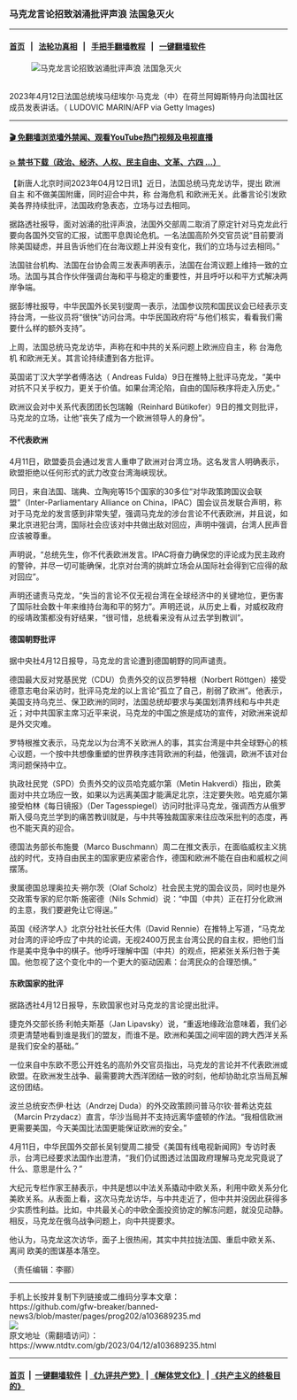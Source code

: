 ### 马克龙言论招致汹涌批评声浪 法国急灭火
------------------------

#### [首页](https://github.com/gfw-breaker/banned-news3/blob/master/README.md) &nbsp;&nbsp;|&nbsp;&nbsp; [法轮功真相](https://github.com/begood0513/basic/blob/master/README.md)  &nbsp;&nbsp;|&nbsp;&nbsp; [手把手翻墙教程](https://github.com/gfw-breaker/guides/wiki)  &nbsp;&nbsp;|&nbsp;&nbsp; [一键翻墙软件](https://github.com/gfw-breaker/nogfw/blob/master/README.md)  



<div><div class="featured_image">
 <figure>
  <img alt="马克龙言论招致汹涌批评声浪 法国急灭火" src="https://i.ntdtv.com/assets/uploads/2023/04/id103689244-GettyImages-1251747760-800x450.jpg"/>
 </figure><br/>
 <span class="caption">
  2023年4月12日法国总统埃马纽埃尔·马克龙（中）在荷兰阿姆斯特丹向法国社区成员发表讲话。（ LUDOVIC MARIN/AFP via Getty Images)
 </span>
</div>
</div><hr/>

#### [ 🎬  免翻墙浏览墙外禁闻、观看YouTube热门视频及电视直播](https://github.com/gfw-breaker/HelloWorld)

#### [ 💥  禁书下载（政治、经济、人权、民主自由、文革、六四 ...）](https://github.com/gfw-breaker/books/blob/master/README.md)

<div><div class="post_content" itemprop="articleBody">
 <p>
  【新唐人北京时间2023年04月12日讯】近日，法国总统马克龙访华，提出
  <ok href="https://www.ntdtv.com/gb/欧洲自主.htm">
   欧洲自主
  </ok>
  和不做美国附庸，同时迎合中共，称
  <ok href="https://www.ntdtv.com/gb/台海危机.htm">
   台海危机
  </ok>
  和欧洲无关。此番言论引发欧美各界持续批评，法国政府急表态，立场与过去相同。
 </p>
 <p>
  据路透社报导，面对汹涌的批评声浪，法国外交部周二取消了原定针对马克龙此行要向各国外交官的汇报，试图平息舆论危机。一名法国高阶外交官员说“目前要消除美国疑虑，并且告诉他们在台海议题上并没有变化，我们的立场与过去相同。”
 </p>
 <p>
  法国驻台机构、法国在台协会周三发表声明表示，法国在台湾议题上维持一致的立场。法国与其合作伙伴强调台海和平与稳定的重要性，并且呼吁以和平方式解决两岸争端。
 </p>
 <p>
  据彭博社报导，中华民国外长吴钊燮周一表示，法国参议院和国民议会已经表示支持台湾，一些议员将“很快”访问台湾。中华民国政府将“与他们核实，看看我们需要什么样的额外支持”。
 </p>
 <p>
  上周，法国总统马克龙访华，声称在和中共的关系问题上欧洲应自主，称
  <ok href="https://www.ntdtv.com/gb/台海危机.htm">
   台海危机
  </ok>
  和欧洲无关。其言论持续遭到各方批评。
 </p>
 <p>
  英国诺丁汉大学学者傅洛达（ Andreas Fulda）9日在推特上批评马克龙，“美中对抗不只关乎权力，更关于价值。如果台湾沦陷，自由的国际秩序将走入历史。”
 </p>
 <p>
  欧洲议会对中关系代表团团长包瑞翰（Reinhard Bütikofer）9日的推文则批评，马克龙的立场，让他“丧失了成为一个欧洲领导人的身份”。
 </p>
 <h4>
  不代表欧洲
 </h4>
 <p>
  4月11日，欧盟委员会通过发言人重申了欧洲对台湾立场。这名发言人明确表示，欧盟拒绝以任何形式的武力改变台湾海峡现状。
 </p>
 <p>
  同日，来自法国、瑞典、立陶宛等15个国家的30多位“对华政策跨国议会联盟”（Inter-Parliamentary Alliance on China，IPAC）国会议员发联合声明，称对于马克龙的发言感到非常失望，强调马克龙的涉台言论不代表欧洲，并且说，如果北京进犯台湾，国际社会应该对中共做出敌对回应，声明中强调，台湾人民声音应该被尊重。
 </p>
 <p>
  声明说，“总统先生，你不代表欧洲发言。IPAC将奋力确保您的评论成为民主政府的警钟，并尽一切可能确保，北京对台湾的挑衅立场会从国际社会得到它应得的敌对回应”。
 </p>
 <p>
  声明还谴责马克龙，“失当的言论不仅无视台湾在全球经济中的关键地位，更伤害了国际社会数十年来维持台海和平的努力”。声明还说，从历史上看，对威权政府的绥靖政策都没有好结果，“很可惜，总统看来没有从过去学到教训”。
 </p>
 <h4>
  德国朝野批评
 </h4>
 <p>
  据中央社4月12日报导，马克龙的言论遭到德国朝野的同声谴责。
 </p>
 <p>
  德国最大反对党基民党（CDU）负责外交的议员罗特根（Norbert Röttgen）接受德意志电台采访时，批评马克龙的以上言论“孤立了自己，削弱了欧洲”。他表示，美国支持乌克兰、保卫欧洲的同时，法国总统却要求与美国划清界线和与中共走近；对中共国家主席习近平来说，马克龙的中国之旅是成功的宣传，对欧洲来说却是外交灾难。
 </p>
 <p>
  罗特根推文表示，马克龙以为台湾不关欧洲人的事，其实台湾是中共全球野心的核心议题，一个按中共想像重塑的世界秩序违背欧洲的利益，他强调，欧洲不该对台湾问题保持中立。
 </p>
 <p>
  执政社民党（SPD）负责外交的议员哈克威尔第（Metin Hakverdi）指出，欧美面对中共立场应一致，如果以为远离美国才能满足北京，注定要失败。哈克威尔第接受柏林《每日镜报》（Der Tagesspiegel）访问时批评马克龙，强调西方从俄罗斯入侵乌克兰学到的痛苦教训就是，与中共等独裁国家来往应改采批判的态度，再也不能天真的迎合。
 </p>
 <p>
  德国法务部长布施曼（Marco Buschmann）周二在推文表示，在面临威权主义挑战的时代，支持自由民主的国家更应紧密合作，德国和欧洲不能在自由和威权之间摆荡。
 </p>
 <p>
  隶属德国总理奥拉夫·朔尔茨（Olaf Scholz）社会民主党的国会议员，同时也是外交政策专家的尼尔斯·施密德（Nils Schmid）说：“中国（中共）正在打分化欧洲的主意，我们要避免让它得逞。”
 </p>
 <p>
  英国《经济学人》北京分社社长任大伟（David Rennie）在推特上写道，“马克龙对台湾的评论呼应了中共的论调，无视2400万民主台湾公民的自主权，把他们当作是美中竞争中的棋子。他呼吁理解中国（中共）的观点，把紧张关系归咎于美国。他忽视了这个变化中的一个更大的驱动因素：台湾民众的合理恐惧。”
 </p>
 <h4>
  东欧国家的批评
 </h4>
 <p>
  据路透社4月12日报导，东欧国家也对马克龙的言论提出批评。
 </p>
 <p>
  捷克外交部长扬·利帕夫斯基（Jan Lipavsky）说，“重返地缘政治意味着，我们必须更清楚地看到谁是我们的盟友，而谁不是。欧洲和美国之间牢固的跨大西洋关系是我们安全的基础。”
 </p>
 <p>
  一位来自中东欧不愿公开姓名的高阶外交官员指出，马克龙的言论并不代表欧洲或欧盟。在欧洲发生战争、最需要跨大西洋团结一致的时刻，他却协助北京当局瓦解这份团结。
 </p>
 <p>
  波兰总统安杰伊·杜达（Andrzej Duda）的外交政策顾问普马尔钦·普希达克兹（Marcin Przydacz）直言，华沙当局并不支持远离华盛顿的作法。“我相信欧洲更需要美国，今天美国比法国更能保证欧洲的安全。”
 </p>
 <p>
  4月11日，中华民国外交部长吴钊燮周二接受《美国有线电视新闻网》专访时表示，台湾已经要求法国作出澄清，“我们仍试图透过法国政府理解马克龙究竟说了什么、意思是什么？”
 </p>
 <p>
  大纪元专栏作家王赫表示，中共是想以中法关系撬动中欧关系，利用中欧关系分化美欧关系。从表面上看，这次马克龙访华，与中共走近了，但中共并没因此获得多少实质性利益。比如，中共最关心的中欧全面投资协定的解冻问题，就没见动静。相反，马克龙在俄乌战争问题上，向中共提要求。
 </p>
 <p>
  他认为，马克龙这次访华，面子上很热闹，其实中共拉拢法国、重启中欧关系、
  <ok href="https://www.ntdtv.com/gb/离间.htm">
   离间
  </ok>
  欧美的图谋基本落空。
 </p>
 <p>
  （责任编辑：李郦）
 </p>
 <div class="single_ad">
 </div>
</div>
</div>
<hr/>
手机上长按并复制下列链接或二维码分享本文章：<br/>
https://github.com/gfw-breaker/banned-news3/blob/master/pages/prog202/a103689235.md <br/>
<a href='https://github.com/gfw-breaker/banned-news3/blob/master/pages/prog202/a103689235.md'><img src='https://github.com/gfw-breaker/banned-news3/blob/master/pages/prog202/a103689235.md.png'/></a> <br/>
原文地址（需翻墙访问）：https://www.ntdtv.com/gb/2023/04/12/a103689235.html


------------------------
#### [首页](https://github.com/gfw-breaker/banned-news3/blob/master/README.md) &nbsp;|&nbsp; [一键翻墙软件](https://github.com/gfw-breaker/nogfw/blob/master/README.md) &nbsp;| [《九评共产党》](https://github.com/gfw-breaker/9ping.md/blob/master/README.md#九评之一评共产党是什么) | [《解体党文化》](https://github.com/gfw-breaker/jtdwh.md/blob/master/README.md) | [《共产主义的终极目的》](https://github.com/gfw-breaker/gczydzjmd.md/blob/master/README.md)


<img src='http://gfw-breaker.win/banned-news3/pages/prog202/a103689235.md' width='0px' height='0px'/>